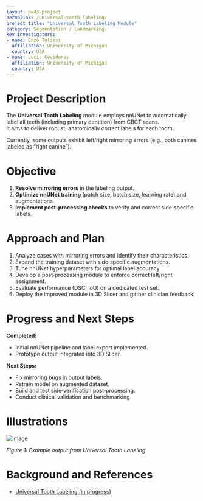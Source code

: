 ```yaml
---
layout: pw43-project
permalink: /universal-tooth-labeling/
project_title: "Universal Tooth Labeling Module"
category: Segmentation / Landmarking
key_investigators:
- name: Enzo Tulissi
  affiliation: University of Michigan
  country: USA
- name: Lucia Cevidanes
  affiliation: University of Michigan
  country: USA
---
```


# Project Description

The **Universal Tooth Labeling** module employs nnUNet to automatically label all teeth (including primary dentition) from CBCT scans.  
It aims to deliver robust, anatomically correct labels for each tooth.

Currently, some outputs exhibit left/right mirroring errors (e.g., both canines labeled as “right canine”).

# Objective

1. **Resolve mirroring errors** in the labeling output.  
2. **Optimize nnUNet training** (patch size, batch size, learning rate) and augmentations.  
3. **Implement post‐processing checks** to verify and correct side‐specific labels.

# Approach and Plan

1. Analyze cases with mirroring errors and identify their characteristics.  
2. Expand the training dataset with side‐specific augmentations.  
3. Tune nnUNet hyperparameters for optimal label accuracy.  
4. Develop a post‐processing module to enforce correct left/right assignment.  
5. Evaluate performance (DSC, IoU) on a dedicated test set.  
6. Deploy the improved module in 3D Slicer and gather clinician feedback.

# Progress and Next Steps

**Completed:**
- Initial nnUNet pipeline and label export implemented.  
- Prototype output integrated into 3D Slicer.

**Next Steps:**
- Fix mirroring bugs in output labels.  
- Retrain model on augmented dataset.  
- Build and test side‐verification post‐processing.  
- Conduct clinical validation and benchmarking.

# Illustrations

![image](https://github.com/user-attachments/assets/5632a488-8b6d-45b3-946c-567c8d40b613)

*Figure 1: Example output from Universal Tooth Labeling*

# Background and References

- [Universal Tooth Labeling (in progress)](https://github.com/DCBIA-OrthoLab/SlicerAutomatedDentalTools/tree/main/CLIC/BATCHDENTALSEG)
